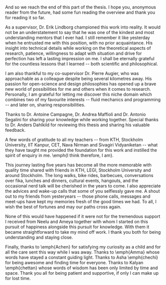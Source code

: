 And so we reach the end of this part of the thesis. I hope you, anonymous
reader from the future, had some fun reading the overview and thank you for
reading it so far.

As a supervisor, Dr. Erik Lindborg championed this work into reality. It would
not be an understatement to say that he was one of the kindest and most
understanding mentors that I ever had. I still remember it like yesterday when
he entrusted me with this position, with no prior acquaintance. His insight
into technical details while working on the theoretical aspects of research,
patience, willingness to adapt with situation and drive for perfection has
left a lasting impression on me. I shall be eternally grateful for the
countless lessons that I learned -- both scientific and philosophical.

I am also thankful to my co-supervisor Dr. Pierre Augier, who was approachable
as a colleague despite being several kilometres away. His passion for
open-science and design philosophies has opened up a brave new world of
possibilities for me and others when it comes to research. Personally, I am
grateful for letting me discover this niche domain which combines two of my
favourite interests -- fluid mechanics and programming -- and later on, sharing
responsibilities.

Thanks to Dr. Antoine Campagne, Dr. Andrea Maffioli and Dr. Antonio Segalini
for sharing your knowledge while working together. Special thanks to Dr.
Anders Dahlkild for reviewing this thesis and sharing his valuable feedback.

A few words of gratitude to all my teachers -- from KTH, Stockholm University,
IIT Kanpur, CET, Nava Nirman and Sivagiri Vidyaniketan -- what they have taught
me provided the foundation for this work and instilled the spirit of enquiry in
me. \emph{I think therefore, I am}.

This journey lasting five years has become all the more memorable with quality
time shared with friends in KTH, LEGI, Stockholm University and around
Stockholm. The long walks, bike rides, barbecues, conversations over fika,
lunches and dinners, cultural events, hangouts, and the occasional nerd talk
will be cherished in the years to come. I also appreciate the advices and
wake-up calls that some of you selflessly gave me. A shout out to my friends
from yesteryears -- those phone calls, messages and meet-ups have kept my
memories fresh of the good times we had. To all, I wish the best of fortunes
and may our paths cross again.

None of this would have happened if it were not for the tremendous support I
received from Neelu and Ameya together with whom I started on this pursuit of
happiness alongside this pursuit for knowledge. With them it became
straightforward to take my mind off work. I thank you both for
being understanding and staying close.

Finally, thanks to \emph{Achen} for satisfying my curiosity as a child and for
all the care sent this way while I was away. Thanks to \emph{Amma} whose words
have stayed a constant guiding light. Thanks to Asha \emph{chechi} for being
awesome and finding time for everyone. Thanks to Kalyan \emph{chettan} whose
words of wisdom has been only limited by time and space. Thank you all for
being patient and supportive, if only I can make up for lost time.
